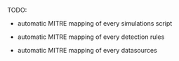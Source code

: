 TODO:

- automatic MITRE mapping of every simulations script

- automatic MITRE mapping of every detection rules

- automatic MITRE mapping of every datasources 
